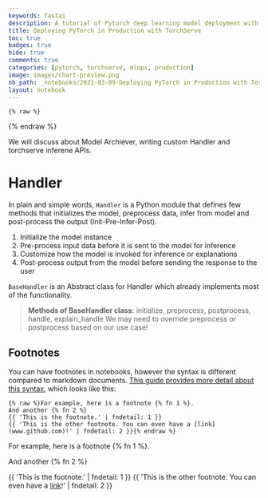 ```yaml
---
keywords: fastai
description: A tutorial of Pytorch deep learning model deployment with TorchServe
title: Deploying PyTorch in Production with TorchServe
toc: true 
badges: true
hide: true
comments: true
categories: [pytorch, torchserve, mlops, production]
image: images/chart-preview.png
nb_path: _notebooks/2021-03-09-Deploying PyTorch in Production with TorchServe.ipynb
layout: notebook
---
```


<!--
#################################################
### THIS FILE WAS AUTOGENERATED! DO NOT EDIT! ###
#################################################
# file to edit: _notebooks/2021-03-09-Deploying PyTorch in Production with TorchServe.ipynb
-->

<div class="container" id="notebook-container">
        
    {% raw %}
    
<div class="cell border-box-sizing code_cell rendered">

</div>
    {% endraw %}

<div class="cell border-box-sizing text_cell rendered"><div class="inner_cell">
<div class="text_cell_render border-box-sizing rendered_html">
<p>We will discuss about Model Archiever,  writing custom Handler and torchserve inferene APIs.</p>

</div>
</div>
</div>
<div class="cell border-box-sizing text_cell rendered"><div class="inner_cell">
<div class="text_cell_render border-box-sizing rendered_html">
<h1 id="Handler">Handler<a class="anchor-link" href="#Handler"> </a></h1><p>In plain and simple words, <code>Handler</code> is a Python module that defines few methods that initializes the model, preprocess data, infer from model and post-process the output (Init-Pre-Infer-Post).</p>
<ol>
<li>Initialize the model instance</li>
<li>Pre-process input data before it is sent to the model for inference</li>
<li>Customize how the model is invoked for inference or explanations</li>
<li>Post-process output from the model before sending the response to the user</li>
</ol>
<p><code>BaseHandler</code> is an Abstract class for Handler which already implements most of the functionality.</p>
<blockquote><p><strong>Methods of BaseHandler class:</strong> initialize, preprocess, postprocess, handle, explain_handle
We may need to override preprocess or postprocess based on our use case!</p>
</blockquote>

</div>
</div>
</div>
<div class="cell border-box-sizing text_cell rendered"><div class="inner_cell">
<div class="text_cell_render border-box-sizing rendered_html">
<h2 id="Footnotes">Footnotes<a class="anchor-link" href="#Footnotes"> </a></h2><p>You can have footnotes in notebooks, however the syntax is different compared to markdown documents. <a href="https://github.com/fastai/fastpages/blob/master/_fastpages_docs/NOTEBOOK_FOOTNOTES.md">This guide provides more detail about this syntax</a>, which looks like this:</p>

<pre><code>{% raw %}For example, here is a footnote {% fn 1 %}.
And another {% fn 2 %}
{{ 'This is the footnote.' | fndetail: 1 }}
{{ 'This is the other footnote. You can even have a [link](www.github.com)!' | fndetail: 2 }}{% endraw %}</code></pre>
<p>For example, here is a footnote {% fn 1 %}.</p>
<p>And another {% fn 2 %}</p>
<p>{{ 'This is the footnote.' | fndetail: 1 }}
{{ 'This is the other footnote. You can even have a <a href="www.github.com">link</a>!' | fndetail: 2 }}</p>

</div>
</div>
</div>
</div>
 

